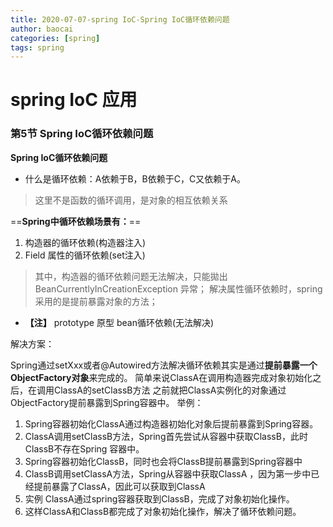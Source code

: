 ```yaml
---
title: 2020-07-07-spring IoC-Spring IoC循环依赖问题
author: baocai
categories: [spring]
tags: spring
---
```



# spring IoC 应用


### 第5节 Spring IoC循环依赖问题

 **Spring IoC循环依赖问题**
 
 - 什么是循环依赖：A依赖于B，B依赖于C，C又依赖于A。

> 这里不是函数的循环调用，是对象的相互依赖关系

 ==**Spring中循环依赖场景有：**==

 1. 构造器的循环依赖(构造器注入)
 2. Field 属性的循环依赖(set注入)

> 其中，构造器的循环依赖问题无法解决，只能拋出 BeanCurrentlyInCreationException 异常；
> 解决属性循环依赖时，spring采用的是提前暴露对象的方法；

 - **【注】** prototype 原型 bean循环依赖(无法解决)
   
 
 解决方案：

Spring通过setXxx或者@Autowired方法解决循环依赖其实是通过**提前暴露一个ObjectFactory对象**来完成的。
简单来说ClassA在调用构造器完成对象初始化之后，在调用ClassA的setClassB方法 之前就把ClassA实例化的对象通过ObjectFactory提前暴露到Spring容器中。
举例：

 1. Spring容器初始化ClassA通过构造器初始化对象后提前暴露到Spring容器。
 2. ClassA调用setClassB方法，Spring首先尝试从容器中获取ClassB，此时ClassB不存在Spring 容器中。
 3. Spring容器初始化ClassB，同时也会将ClassB提前暴露到Spring容器中 
 4. ClassB调用setClassA方法，Spring从容器中获取ClassA ，因为第一步中已经提前暴露了ClassA，因此可以获取到ClassA
 5. 实例 ClassA通过spring容器获取到ClassB，完成了对象初始化操作。
 6. 这样ClassA和ClassB都完成了对象初始化操作，解决了循环依赖问题。

 
 